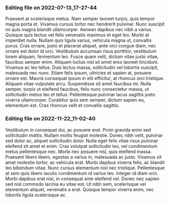 

### Editing file on 2022-07-13_17-27-44

Praesent at scelerisque metus. Nam semper laoreet turpis, quis tempor magna porta et. Vivamus cursus tortor nec hendrerit pulvinar. Nunc suscipit mi quis magna blandit ullamcorper. Aenean dapibus nec nibh a varius. Quisque quis lectus vel felis venenatis maximus et eget leo. Morbi at imperdiet nulla. Nullam quis ligula varius, vehicula magna ut, convallis purus. Cras ornare, justo et placerat aliquet, ante orci congue diam, nec ornare est dolor id orci. Vestibulum accumsan risus porttitor, vestibulum lorem aliquam, fermentum leo. Fusce quam velit, dictum vitae justo vitae, faucibus semper enim. Aliquam luctus nisl sit amet eros laoreet tincidunt. Vivamus ac leo tellus. Duis lectus massa, sollicitudin vel lobortis suscipit, malesuada nec nunc.
Etiam felis ipsum, ultricies et sapien at, posuere ornare est. Mauris consequat ipsum in elit efficitur, at rhoncus orci tristique. Aliquam vitae vulputate arcu. Suspendisse sit amet faucibus mi. Nulla semper, turpis ut eleifend faucibus, felis nunc consectetur massa, ut sollicitudin metus leo et tellus. Pellentesque pulvinar lacus sagittis justo viverra ullamcorper. Curabitur quis sem semper, dictum sapien eu, elementum est. Cras rhoncus velit et convallis sagittis.




### Editing file on 2022-11-22_11-02-40

Vestibulum in consequat dui, ac posuere erat. Proin gravida enim sed sollicitudin mattis. Nullam mollis feugiat molestie. Donec nibh velit, pulvinar sed dolor ac, aliquet sollicitudin dolor. Nulla eget felis vitae risus pulvinar eleifend sit amet et enim. Cras volutpat sollicitudin leo, vel condimentum metus pellentesque nec. Morbi nec posuere nisl, quis eleifend massa. Praesent libero libero, egestas a varius in, malesuada ac justo. Vivamus sit amet molestie tortor, ac vehicula erat.
Morbi dapibus viverra felis, ac blandit leo bibendum vitae. Nunc cursus elementum nisl nec tristique. Pellentesque at sem quis libero iaculis condimentum id varius leo. Integer id diam orci. Morbi dapibus erat nisi, in consequat ante eleifend vel. Donec nec sapien sed nisl commodo lacinia eu vitae est. Ut nibh sem, scelerisque vel elementum aliquet, venenatis a erat. Quisque tempor viverra enim, nec lobortis ligula scelerisque ac.


